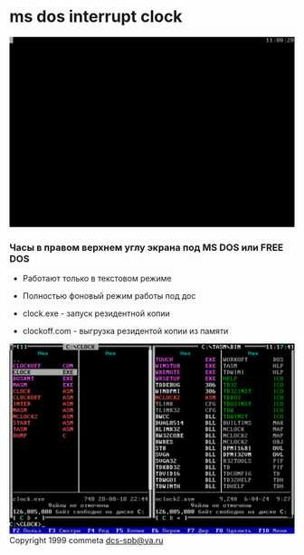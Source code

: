 # ms dos interrupt clock
![dos_interrupt_clock](https://raw.githubusercontent.com/commeta/dos_interrupt_clock/master/screen_shot.png "dos_interrupt_clock")

### Часы в правом верхнем углу экрана под MS DOS или FREE DOS
- Работают только в текстовом режиме
- Полностью фоновый режим работы под дос

- clock.exe - запуск резидентной копии
- clockoff.com - выгрузка резидентой копии из памяти

![dos_interrupt_clock](https://raw.githubusercontent.com/commeta/dos_interrupt_clock/master/screen_shot_over_dn.png "dos_interrupt_clock")
Copyright 1999 commeta <dcs-spb@ya.ru>
